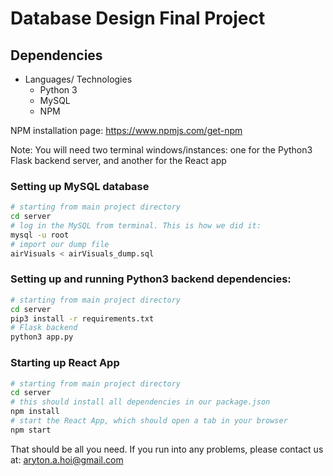 # Database Design Final Project

## Dependencies
- Languages/ Technologies
  - Python 3
  - MySQL
  - NPM
  
NPM installation page: https://www.npmjs.com/get-npm

Note: You will need two terminal windows/instances: one for the Python3 Flask backend server,
and another for the React app

### Setting up MySQL database
```sh
# starting from main project directory
cd server
# log in the MySQL from terminal. This is how we did it:
mysql -u root
# import our dump file
airVisuals < airVisuals_dump.sql
```

### Setting up and running Python3 backend dependencies:
```sh
# starting from main project directory
cd server
pip3 install -r requirements.txt
# Flask backend
python3 app.py
```

### Starting up React App
```sh
# starting from main project directory
cd server
# this should install all dependencies in our package.json
npm install
# start the React App, which should open a tab in your browser
npm start
```

That should be all you need. If you run into any problems, please contact us at: aryton.a.hoi@gmail.com
